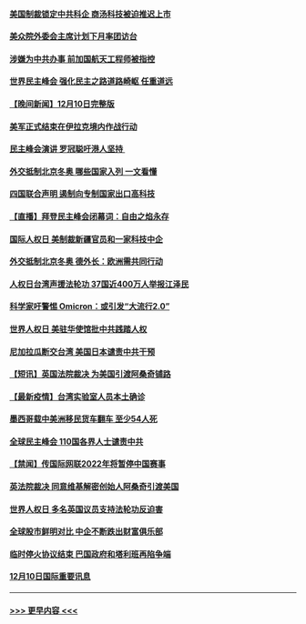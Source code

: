 #### [美国制裁锁定中共科企 商汤科技被迫推迟上市](../pages/prog202/a103291094.md?t=12112001) 
#### [美众院外委会主席计划下月率团访台](../pages/prog202/a103291058.md?t=12112001) 
#### [涉嫌为中共办事 前加国航天工程师被指控](../pages/prog202/a103290778.md?t=12112001) 
#### [世界民主峰会 强化民主之路道路崎岖 任重道远](../pages/prog202/a103290944.md?t=12112001) 
#### [【晚间新闻】12月10日完整版](../pages/prog202/a103290928.md?t=12112001) 
#### [美军正式结束在伊拉克境内作战行动](../pages/prog202/a103290595.md?t=12112001) 
#### [民主峰会演讲 罗冠聪吁港人坚持 ](../pages/prog202/a103290755.md?t=12112001) 
#### [外交抵制北京冬奥 哪些国家入列 一文看懂](../pages/prog202/a103290878.md?t=12112001) 
#### [四国联合声明 遏制向专制国家出口高科技](../pages/prog202/a103290591.md?t=12112001) 
#### [【直播】拜登民主峰会闭幕词：自由之焰永存](../pages/prog202/a103290832.md?t=12112001) 
#### [国际人权日 美制裁新疆官员和一家科技中企](../pages/prog202/a103290400.md?t=12112001) 
#### [外交抵制北京冬奥 德外长：欧洲需共同行动](../pages/prog202/a103290294.md?t=12112001) 
#### [人权日台湾声援法轮功 37国近400万人举报江泽民](../pages/prog202/a103290296.md?t=12112001) 
#### [科学家吁警惕 Omicron：或引发“大流行2.0”](../pages/prog202/a103289178.md?t=12112001) 
#### [世界人权日 美驻华使馆批中共践踏人权](../pages/prog202/a103290363.md?t=12112001) 
#### [尼加拉瓜断交台湾 美国日本谴责中共干预](../pages/prog202/a103290292.md?t=12112001) 
#### [【短讯】英国法院裁决 为美国引渡阿桑奇铺路](../pages/prog202/a103290370.md?t=12112001) 
#### [【最新疫情】台湾实验室人员本土确诊](../pages/prog202/a103290372.md?t=12112001) 
#### [墨西哥载中美洲移民货车翻车 至少54人死](../pages/prog202/a103290365.md?t=12112001) 
#### [全球民主峰会 110国各界人士谴责中共](../pages/prog202/a103290337.md?t=12112001) 
#### [【禁闻】传国际网联2022年将暂停中国赛事](../pages/prog202/a103290284.md?t=12112001) 
#### [英法院裁决 同意维基解密创始人阿桑奇引渡美国](../pages/prog202/a103290237.md?t=12112001) 
#### [世界人权日 多名英国议员支持法轮功反迫害](../pages/prog202/a103290276.md?t=12112001) 
#### [全球股市鲜明对比 中企不断跌出财富俱乐部](../pages/prog202/a103290224.md?t=12112001) 
#### [临时停火协议结束 巴国政府和塔利班再陷争端](../pages/prog202/a103290138.md?t=12112001) 
#### [12月10日国际重要讯息](../pages/prog202/a103290078.md?t=12112001) 

----
#### [ >>> 更早内容 <<< ](../indexes/prog202-earlier.md)
